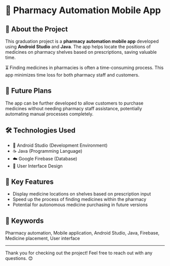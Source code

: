 # 💊 Pharmacy Automation Mobile App

## 📱 About the Project
This graduation project is a **pharmacy automation mobile app** developed using **Android Studio** and **Java**. The app helps locate the positions of medicines on pharmacy shelves based on prescriptions, saving valuable time.

⏳ Finding medicines in pharmacies is often a time-consuming process. This app minimizes time loss for both pharmacy staff and customers.

## 🚀 Future Plans
The app can be further developed to allow customers to purchase medicines without needing pharmacy staff assistance, potentially automating manual processes completely.

## 🛠️ Technologies Used
- 📌 Android Studio (Development Environment)
- ☕ Java (Programming Language)
- ☁️ Google Firebase (Database)
- 🎨 User Interface Design

## 🎯 Key Features
- Display medicine locations on shelves based on prescription input
- Speed up the process of finding medicines within the pharmacy
- Potential for autonomous medicine purchasing in future versions

## 🔑 Keywords
Pharmacy automation, Mobile application, Android Studio, Java, Firebase, Medicine placement, User interface

---

Thank you for checking out the project! Feel free to reach out with any questions. 😊
